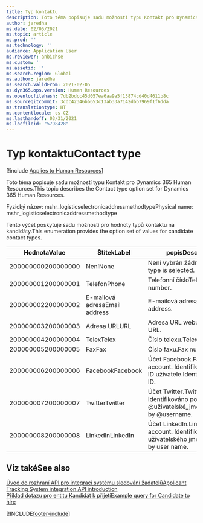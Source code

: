 ```yaml
---
title: Typ kontaktu
description: Toto téma popisuje sadu možností typu Kontakt pro Dynamics 365 Human Resources.
author: jaredha
ms.date: 02/05/2021
ms.topic: article
ms.prod: ''
ms.technology: ''
audience: Application User
ms.reviewer: anbichse
ms.custom: ''
ms.assetid: ''
ms.search.region: Global
ms.author: jaredha
ms.search.validFrom: 2021-02-05
ms.dyn365.ops.version: Human Resources
ms.openlocfilehash: 7db2bdcc45d057ea6aa9a5f13874cd40d4611b8c
ms.sourcegitcommit: 3cdc42346bb653c13ab33a7142dbb7969f1f6dda
ms.translationtype: HT
ms.contentlocale: cs-CZ
ms.lasthandoff: 03/31/2021
ms.locfileid: "5798428"
---
```

# <a name="contact-type"></a><span data-ttu-id="aadf6-103">Typ kontaktu</span><span class="sxs-lookup"><span data-stu-id="aadf6-103">Contact type</span></span>

[!include [Applies to Human Resources](../includes/applies-to-hr.md)]

<span data-ttu-id="aadf6-104">Toto téma popisuje sadu možností typu Kontakt pro Dynamics 365 Human Resources.</span><span class="sxs-lookup"><span data-stu-id="aadf6-104">This topic describes the Contact type option set for Dynamics 365 Human Resources.</span></span>

<span data-ttu-id="aadf6-105">Fyzický název: mshr_logisticselectronicaddressmethodtype</span><span class="sxs-lookup"><span data-stu-id="aadf6-105">Physical name: mshr_logisticselectronicaddressmethodtype</span></span>

<span data-ttu-id="aadf6-106">Tento výčet poskytuje sadu možností pro hodnoty typů kontaktu na kandidáty.</span><span class="sxs-lookup"><span data-stu-id="aadf6-106">This enumeration provides the option set of values for candidate contact types.</span></span> 

| <span data-ttu-id="aadf6-107">Hodnota</span><span class="sxs-lookup"><span data-stu-id="aadf6-107">Value</span></span> | <span data-ttu-id="aadf6-108">Štítek</span><span class="sxs-lookup"><span data-stu-id="aadf6-108">Label</span></span> | <span data-ttu-id="aadf6-109">popis</span><span class="sxs-lookup"><span data-stu-id="aadf6-109">Description</span></span> |
| --- | --- | --- |
| <span data-ttu-id="aadf6-110">200000000</span><span class="sxs-lookup"><span data-stu-id="aadf6-110">200000000</span></span> | <span data-ttu-id="aadf6-111">Není</span><span class="sxs-lookup"><span data-stu-id="aadf6-111">None</span></span> | <span data-ttu-id="aadf6-112">Není vybrán žádný typ.</span><span class="sxs-lookup"><span data-stu-id="aadf6-112">No type is selected.</span></span> |
| <span data-ttu-id="aadf6-113">200000001</span><span class="sxs-lookup"><span data-stu-id="aadf6-113">200000001</span></span> | <span data-ttu-id="aadf6-114">Telefon</span><span class="sxs-lookup"><span data-stu-id="aadf6-114">Phone</span></span> | <span data-ttu-id="aadf6-115">Telefonní číslo</span><span class="sxs-lookup"><span data-stu-id="aadf6-115">Telephone number.</span></span> |
| <span data-ttu-id="aadf6-116">200000002</span><span class="sxs-lookup"><span data-stu-id="aadf6-116">200000002</span></span> | <span data-ttu-id="aadf6-117">E-mailová adresa</span><span class="sxs-lookup"><span data-stu-id="aadf6-117">Email address</span></span> | <span data-ttu-id="aadf6-118">E-mailová adresa.</span><span class="sxs-lookup"><span data-stu-id="aadf6-118">Email address.</span></span> |
| <span data-ttu-id="aadf6-119">200000003</span><span class="sxs-lookup"><span data-stu-id="aadf6-119">200000003</span></span> | <span data-ttu-id="aadf6-120">Adresa URL</span><span class="sxs-lookup"><span data-stu-id="aadf6-120">URL</span></span> | <span data-ttu-id="aadf6-121">Adresa URL webu.</span><span class="sxs-lookup"><span data-stu-id="aadf6-121">Website URL.</span></span> |
| <span data-ttu-id="aadf6-122">200000004</span><span class="sxs-lookup"><span data-stu-id="aadf6-122">200000004</span></span> | <span data-ttu-id="aadf6-123">Telex</span><span class="sxs-lookup"><span data-stu-id="aadf6-123">Telex</span></span> | <span data-ttu-id="aadf6-124">Číslo telexu.</span><span class="sxs-lookup"><span data-stu-id="aadf6-124">Telex number.</span></span> |
| <span data-ttu-id="aadf6-125">200000005</span><span class="sxs-lookup"><span data-stu-id="aadf6-125">200000005</span></span> | <span data-ttu-id="aadf6-126">Fax</span><span class="sxs-lookup"><span data-stu-id="aadf6-126">Fax</span></span> | <span data-ttu-id="aadf6-127">Číslo faxu.</span><span class="sxs-lookup"><span data-stu-id="aadf6-127">Fax number.</span></span> |
| <span data-ttu-id="aadf6-128">200000006</span><span class="sxs-lookup"><span data-stu-id="aadf6-128">200000006</span></span> | <span data-ttu-id="aadf6-129">Facebook</span><span class="sxs-lookup"><span data-stu-id="aadf6-129">Facebook</span></span> | <span data-ttu-id="aadf6-130">Účet Facebook.</span><span class="sxs-lookup"><span data-stu-id="aadf6-130">Facebook account.</span></span> <span data-ttu-id="aadf6-131">Identifikován podle ID uživatele.</span><span class="sxs-lookup"><span data-stu-id="aadf6-131">Identified by User ID.</span></span> |
| <span data-ttu-id="aadf6-132">200000007</span><span class="sxs-lookup"><span data-stu-id="aadf6-132">200000007</span></span> | <span data-ttu-id="aadf6-133">Twitter</span><span class="sxs-lookup"><span data-stu-id="aadf6-133">Twitter</span></span> | <span data-ttu-id="aadf6-134">Účet Twitter.</span><span class="sxs-lookup"><span data-stu-id="aadf6-134">Twitter account.</span></span> <span data-ttu-id="aadf6-135">Identifikováno pomocí @uživatelské_jméno.</span><span class="sxs-lookup"><span data-stu-id="aadf6-135">Identified by @username.</span></span> |
| <span data-ttu-id="aadf6-136">200000008</span><span class="sxs-lookup"><span data-stu-id="aadf6-136">200000008</span></span> | <span data-ttu-id="aadf6-137">LinkedIn</span><span class="sxs-lookup"><span data-stu-id="aadf6-137">LinkedIn</span></span> | <span data-ttu-id="aadf6-138">Účet LinkedIn.</span><span class="sxs-lookup"><span data-stu-id="aadf6-138">LinkedIn account.</span></span> <span data-ttu-id="aadf6-139">Identifikován podle uživatelského jména.</span><span class="sxs-lookup"><span data-stu-id="aadf6-139">Identified by user name.</span></span> |

## <a name="see-also"></a><span data-ttu-id="aadf6-140">Viz také</span><span class="sxs-lookup"><span data-stu-id="aadf6-140">See also</span></span>

[<span data-ttu-id="aadf6-141">Úvod do rozhraní API pro integraci systému sledování žadatelů</span><span class="sxs-lookup"><span data-stu-id="aadf6-141">Applicant Tracking System integration API introduction</span></span>](hr-admin-integration-ats-api-introduction.md)<br>
[<span data-ttu-id="aadf6-142">Příklad dotazu pro entitu Kandidát k přijetí</span><span class="sxs-lookup"><span data-stu-id="aadf6-142">Example query for Candidate to hire</span></span>](hr-admin-integration-ats-api-candidate-to-hire-example-query.md)


[!INCLUDE[footer-include](../includes/footer-banner.md)]